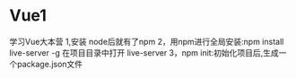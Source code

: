 # Vue1
学习Vue大本营
1,安装 node后就有了npm
2，用npm进行全局安装:npm install live-server -g
   在项目目录中打开
   live-server
3，npm init:初始化项目后,生成一个package.json文件   
